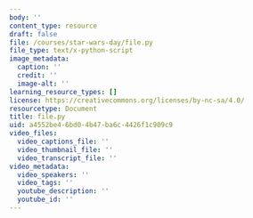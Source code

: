 ```yaml
---
body: ''
content_type: resource
draft: false
file: /courses/star-wars-day/file.py
file_type: text/x-python-script
image_metadata:
  caption: ''
  credit: ''
  image-alt: ''
learning_resource_types: []
license: https://creativecommons.org/licenses/by-nc-sa/4.0/
resourcetype: Document
title: file.py
uid: a4552be4-6bd0-4b47-ba6c-4426f1c909c9
video_files:
  video_captions_file: ''
  video_thumbnail_file: ''
  video_transcript_file: ''
video_metadata:
  video_speakers: ''
  video_tags: ''
  youtube_description: ''
  youtube_id: ''
---
```

